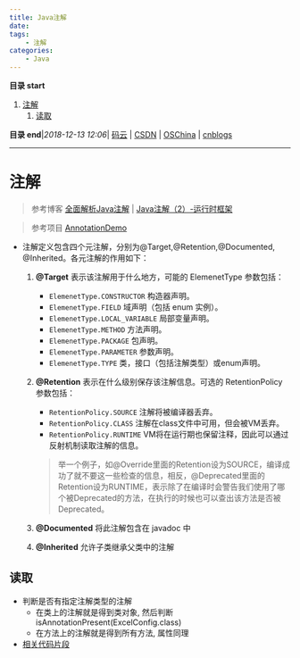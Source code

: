```yaml
---
title: Java注解
date: 
tags: 
    - 注解
categories: 
    - Java
---
```


**目录 start**
 
1. [注解](#注解)
    1. [读取](#读取)

**目录 end**|_2018-12-13 12:06_| [码云](https://gitee.com/gin9) | [CSDN](http://blog.csdn.net/kcp606) | [OSChina](https://my.oschina.net/kcp1104) | [cnblogs](http://www.cnblogs.com/kuangcp)
****************************************
# 注解

> 参考博客 [全面解析Java注解](http://blog.csdn.net/chenxiang0207/article/details/8193980) | [Java注解（2）-运行时框架](http://blog.csdn.net/duo2005duo/article/details/50511476)

> 参考项目 [AnnotationDemo](https://github.com/zhuifengshen/AnnotationDemo)

- 注解定义包含四个元注解，分别为@Target,@Retention,@Documented, @Inherited。各元注解的作用如下：
    1. **@Target** 表示该注解用于什么地方，可能的 ElemenetType 参数包括：
        - `ElemenetType.CONSTRUCTOR` 构造器声明。
        - `ElemenetType.FIELD` 域声明（包括 enum 实例）。
        - `ElemenetType.LOCAL_VARIABLE` 局部变量声明。
        - `ElemenetType.METHOD` 方法声明。
        - `ElemenetType.PACKAGE` 包声明。
        - `ElemenetType.PARAMETER` 参数声明。
        - `ElemenetType.TYPE` 类，接口（包括注解类型）或enum声明。

    1. **@Retention**  表示在什么级别保存该注解信息。可选的 RetentionPolicy 参数包括：
        - `RetentionPolicy.SOURCE` 注解将被编译器丢弃。
        - `RetentionPolicy.CLASS` 注解在class文件中可用，但会被VM丢弃。
        - `RetentionPolicy.RUNTIME` VM将在运行期也保留注释，因此可以通过反射机制读取注解的信息。

        > 举一个例子，如@Override里面的Retention设为SOURCE，编译成功了就不要这一些检查的信息，相反，@Deprecated里面的Retention设为RUNTIME，表示除了在编译时会警告我们使用了哪个被Deprecated的方法，在执行的时候也可以查出该方法是否被Deprecated。

    1. **@Documented**  将此注解包含在 javadoc 中

    1. **@Inherited**  允许子类继承父类中的注解

## 读取
- 判断是否有指定注解类型的注解
    - 在类上的注解就是得到类对象, 然后判断 isAnnotationPresent(ExcelConfig.class)
    - 在方法上的注解就是得到所有方法, 属性同理
- [相关代码片段](https://gitee.com/kcp1104/codes/s148mbplxo06qgn25d3wc23)
